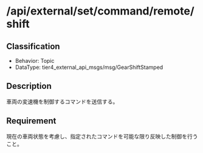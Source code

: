 # /api/external/set/command/remote/shift

## Classification

- Behavior: Topic
- DataType: tier4_external_api_msgs/msg/GearShiftStamped

## Description

車両の変速機を制御するコマンドを送信する。

## Requirement

現在の車両状態を考慮し、指定されたコマンドを可能な限り反映した制御を行うこと。
